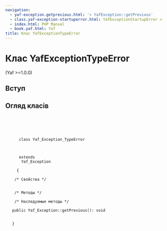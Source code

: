 ```yaml
---
navigation:
  - yaf-exception.getprevious.html: '« YafException::getPrevious'
  - class.yaf-exception-startuperror.html: YafExceptionStartupError »
  - index.html: PHP Manual
  - book.yaf.html: Yaf
title: Клас YafExceptionTypeError
---
```

# Клас YafExceptionTypeError

(Yaf >=1.0.0)

## Вступ

## Огляд класів

```classsynopsis


    
    
     
      class Yaf_Exception_TypeError
     

     
      extends
       Yaf_Exception
     
     {
    
    /* Свойства */


    /* Методы */

    /* Наследуемые методы */
    
   public Yaf_Exception::getPrevious(): void


   }
```
